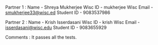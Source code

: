 Partner 1 :
Name - Shreya Mukherjee
Wisc ID - mukherjee
Wisc Email - smukherjee33@wisc.ed
Student ID - 9083537986

Partner 2 :
Name - Krish Isserdasani
Wisc ID - krish
Wisc Email - isserdasani@wisc.edu
Student ID - 9083655929

Comments : It passes all the tests.
